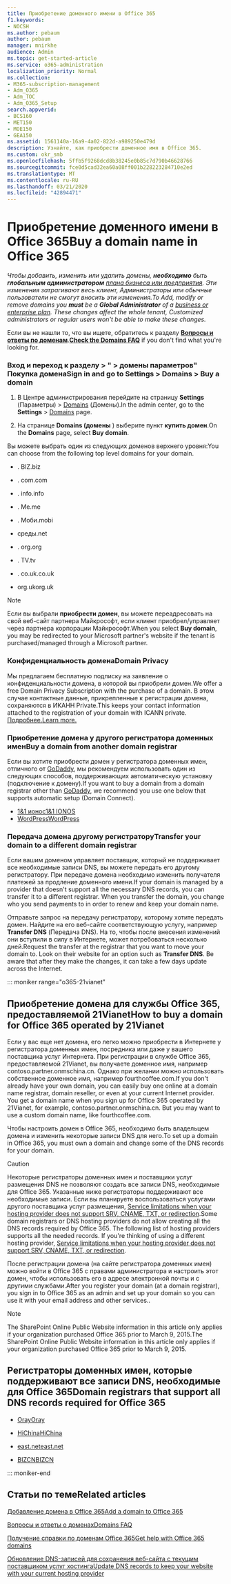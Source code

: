 ```yaml
---
title: Приобретение доменного имени в Office 365
f1.keywords:
- NOCSH
ms.author: pebaum
author: pebaum
manager: mnirkhe
audience: Admin
ms.topic: get-started-article
ms.service: o365-administration
localization_priority: Normal
ms.collection:
- M365-subscription-management
- Adm_O365
- Adm_TOC
- Adm_O365_Setup
search.appverid:
- BCS160
- MET150
- MOE150
- GEA150
ms.assetid: 1561140a-16a9-4a02-822d-a989250e479d
description: Узнайте, как приобрести доменное имя в Office 365.
ms.custom: okr_smb
ms.openlocfilehash: 5ffb5f9268dcd8b38245e0b85c7d790b46628766
ms.sourcegitcommit: fce0d5cad32ea60a08ff001b228223284710e2ed
ms.translationtype: MT
ms.contentlocale: ru-RU
ms.lasthandoff: 03/21/2020
ms.locfileid: "42894471"
---
```

# <a name="buy-a-domain-name-in-office-365"></a><span data-ttu-id="c8fe7-103">Приобретение доменного имени в Office 365</span><span class="sxs-lookup"><span data-stu-id="c8fe7-103">Buy a domain name in Office 365</span></span>

 <span data-ttu-id="c8fe7-104">*Чтобы добавить, изменить или удалить домены, **необходимо** быть **глобальным администратором** [плана бизнеса или предприятия](https://products.office.com/business/office). Эти изменения затрагивают весь клиент, *Администраторы* или *обычные пользователи* не смогут вносить эти изменения.*</span><span class="sxs-lookup"><span data-stu-id="c8fe7-104">*To Add, modify or remove domains you **must** be a **Global Administrator** of a [business or enterprise plan](https://products.office.com/business/office). These changes affect the whole tenant, *Customized administrators* or *regular users* won't be able to make these changes.*</span></span>  

 <span data-ttu-id="c8fe7-105">Если вы не нашли то, что вы ищете, обратитесь к разделу **[Вопросы и ответы по доменам](../setup/domains-faq.md)**.</span><span class="sxs-lookup"><span data-stu-id="c8fe7-105">**[Check the Domains FAQ](../setup/domains-faq.md)** if you don't find what you're looking for.</span></span> 
  
### <a name="sign-in-and-go-to-settings--domains--buy-a-domain"></a><span data-ttu-id="c8fe7-106">Вход и переход к разделу \> " \> домены параметров" Покупка домена</span><span class="sxs-lookup"><span data-stu-id="c8fe7-106">Sign in and go to Settings \> Domains \> Buy a domain</span></span>

1. <span data-ttu-id="c8fe7-107">В Центре администрирования перейдите на страницу **Settings** (Параметры) \> <a href="https://go.microsoft.com/fwlink/p/?linkid=834818" target="_blank">Domains</a> (Домены).</span><span class="sxs-lookup"><span data-stu-id="c8fe7-107">In the admin center, go to the **Settings** \> <a href="https://go.microsoft.com/fwlink/p/?linkid=834818" target="_blank">Domains</a> page.</span></span>
    
3. <span data-ttu-id="c8fe7-108">На странице **Domains (домены** ) выберите пункт **купить домен**.</span><span class="sxs-lookup"><span data-stu-id="c8fe7-108">On the **Domains** page, select **Buy domain**.</span></span>
    
<span data-ttu-id="c8fe7-109">Вы можете выбрать один из следующих доменов верхнего уровня:</span><span class="sxs-lookup"><span data-stu-id="c8fe7-109">You can choose from the following top level domains for your domain.</span></span>
  
- <span data-ttu-id="c8fe7-110">. BIZ</span><span class="sxs-lookup"><span data-stu-id="c8fe7-110">.biz</span></span>
    
- <span data-ttu-id="c8fe7-111">. com</span><span class="sxs-lookup"><span data-stu-id="c8fe7-111">.com</span></span>
    
- <span data-ttu-id="c8fe7-112">. info</span><span class="sxs-lookup"><span data-stu-id="c8fe7-112">.info</span></span>
    
- <span data-ttu-id="c8fe7-113">. Me</span><span class="sxs-lookup"><span data-stu-id="c8fe7-113">.me</span></span>
    
- <span data-ttu-id="c8fe7-114">. Моби</span><span class="sxs-lookup"><span data-stu-id="c8fe7-114">.mobi</span></span>
    
- <span data-ttu-id="c8fe7-115">среды</span><span class="sxs-lookup"><span data-stu-id="c8fe7-115">.net</span></span>
    
- <span data-ttu-id="c8fe7-116">. org</span><span class="sxs-lookup"><span data-stu-id="c8fe7-116">.org</span></span>
    
- <span data-ttu-id="c8fe7-117">. TV</span><span class="sxs-lookup"><span data-stu-id="c8fe7-117">.tv</span></span>
    
- <span data-ttu-id="c8fe7-118">. co.uk</span><span class="sxs-lookup"><span data-stu-id="c8fe7-118">.co.uk</span></span>
    
- <span data-ttu-id="c8fe7-119">org.uk</span><span class="sxs-lookup"><span data-stu-id="c8fe7-119">org.uk</span></span>
    

> [!NOTE]
> <span data-ttu-id="c8fe7-120">Если вы выбрали **приобрести домен**, вы можете переадресовать на свой веб-сайт партнера Майкрософт, если клиент приобрел/управляет через партнера корпорации Майкрософт.</span><span class="sxs-lookup"><span data-stu-id="c8fe7-120">When you select **Buy domain**, you may be redirected to your Microsoft partner's website if the tenant is purchased/managed through a Microsoft partner.</span></span>

### <a name="domain-privacy"></a><span data-ttu-id="c8fe7-121">Конфиденциальность домена</span><span class="sxs-lookup"><span data-stu-id="c8fe7-121">Domain Privacy</span></span>
<span data-ttu-id="c8fe7-122">Мы предлагаем бесплатную подписку на заявление о конфиденциальности домена, в которой вы приобрели домен.</span><span class="sxs-lookup"><span data-stu-id="c8fe7-122">We offer a free Domain Privacy Subscription with the purchase of a domain.</span></span> <span data-ttu-id="c8fe7-123">В этом случае контактные данные, прикрепленные к регистрации домена, сохраняются в ИКАНН Private.</span><span class="sxs-lookup"><span data-stu-id="c8fe7-123">This keeps your contact information attached to the registration of your domain with ICANN private.</span></span> [<span data-ttu-id="c8fe7-124">Подробнее.</span><span class="sxs-lookup"><span data-stu-id="c8fe7-124">Learn more.</span></span>](https://whois.icann.org/en/privacy-and-proxy-services)
  
### <a name="buy-a-domain-from-another-domain-registrar"></a><span data-ttu-id="c8fe7-125">Приобретение домена у другого регистратора доменных имен</span><span class="sxs-lookup"><span data-stu-id="c8fe7-125">Buy a domain from another domain registrar</span></span>
<span data-ttu-id="c8fe7-126">Если вы хотите приобрести домен у регистратора доменных имен, отличного от [GoDaddy](https://www.godaddy.com), мы рекомендуем использовать один из следующих способов, поддерживающих автоматическую установку (подключение к домену).</span><span class="sxs-lookup"><span data-stu-id="c8fe7-126">If you want to buy a domain from a domain registrar other than [GoDaddy](https://www.godaddy.com), we recommend you use one below that supports automatic setup (Domain Connect).</span></span> 
  
- [<span data-ttu-id="c8fe7-127">1&amp;1 ионос</span><span class="sxs-lookup"><span data-stu-id="c8fe7-127">1&amp;1 IONOS</span></span>](https://www.1and1.com/)
- [<span data-ttu-id="c8fe7-128">WordPress</span><span class="sxs-lookup"><span data-stu-id="c8fe7-128">WordPress</span></span>](https://www.wordpress.com) 

   
### <a name="transfer-your-domain-to-a-different-domain-registrar"></a><span data-ttu-id="c8fe7-129">Передача домена другому регистратору</span><span class="sxs-lookup"><span data-stu-id="c8fe7-129">Transfer your domain to a different domain registrar</span></span>

<span data-ttu-id="c8fe7-p102">Если вашим доменом управляет поставщик, который не поддерживает все необходимые записи DNS, вы можете передать его другому регистратору. При передаче домена необходимо изменить получателя платежей за продление доменного имени.</span><span class="sxs-lookup"><span data-stu-id="c8fe7-p102">If your domain is managed by a provider that doesn't support all the necessary DNS records, you can transfer it to a different registrar. When you transfer the domain, you change who you send payments to in order to renew and keep your domain name.</span></span>
  
<span data-ttu-id="c8fe7-p103">Отправьте запрос на передачу регистратору, которому хотите передать домен. Найдите на его веб-сайте соответствующую услугу, например **Transfer DNS** (Передача DNS). На то, чтобы после внесения изменений они вступили в силу в Интернете, может потребоваться несколько дней.</span><span class="sxs-lookup"><span data-stu-id="c8fe7-p103">Request the transfer at the registrar that you want to move your domain to. Look on their website for an option such as **Transfer DNS**. Be aware that after they make the changes, it can take a few days update across the Internet.</span></span>
 



::: moniker range="o365-21vianet"
## <a name="how-to-buy-a-domain-for-office-365-operated-by-21vianet"></a><span data-ttu-id="c8fe7-135">Приобретение домена для службы Office 365, предоставляемой 21Vianet</span><span class="sxs-lookup"><span data-stu-id="c8fe7-135">How to buy a domain for Office 365 operated by 21Vianet</span></span>



<span data-ttu-id="c8fe7-p104">Если у вас еще нет домена, его легко можно приобрести в Интернете у регистратора доменных имен, посредника или даже у вашего поставщика услуг Интернета. При регистрации в службе Office 365, предоставляемой 21Vianet, вы получаете доменное имя, например contoso.partner.onmschina.cn. Однако при желании можно использовать собственное доменное имя, например fourthcoffee.com.</span><span class="sxs-lookup"><span data-stu-id="c8fe7-p104">If you don't already have your own domain, you can easily buy one online at a domain name registrar, domain reseller, or even at your current Internet provider. You get a domain name when you sign up for Office 365 operated by 21Vianet, for example, contoso.partner.onmschina.cn. But you may want to use a custom domain name, like fourthcoffee.com.</span></span>
  
<span data-ttu-id="c8fe7-139">Чтобы настроить домен в Office 365, необходимо быть владельцем домена и изменить некоторые записи DNS для него.</span><span class="sxs-lookup"><span data-stu-id="c8fe7-139">To set up a domain in Office 365, you must own a domain and change some of the DNS records for your domain.</span></span>
  
> [!CAUTION]
> <span data-ttu-id="c8fe7-p105">Некоторые регистраторы доменных имен и поставщики услуг размещения DNS не позволяют создать все записи DNS, необходимые для Office 365. Указанные ниже регистраторы поддерживают все необходимые записи. Если вы планируете воспользоваться услугами другого поставщика услуг размещения, [Service limitations when your hosting provider does not support SRV, CNAME, TXT, or redirection](https://support.office.com/article/dfbb03e3-08c1-4c4e-b2f0-891665b29b77).</span><span class="sxs-lookup"><span data-stu-id="c8fe7-p105">Some domain registrars or DNS hosting providers do not allow creating all the DNS records required by Office 365. The following list of hosting providers supports all the needed records. If you're thinking of using a different hosting provider, [Service limitations when your hosting provider does not support SRV, CNAME, TXT, or redirection](https://support.office.com/article/dfbb03e3-08c1-4c4e-b2f0-891665b29b77).</span></span> 
  
<span data-ttu-id="c8fe7-143">После регистрации домена (на сайте регистратора доменных имен) можно войти в Office 365 с правами администратора и настроить этот домен, чтобы использовать его в адресе электронной почты и с другими службами.</span><span class="sxs-lookup"><span data-stu-id="c8fe7-143">After you register your domain (at a domain registrar), you sign in to Office 365 as an admin and set up your domain so you can use it with your email address and other services..</span></span>
  
> [!NOTE]
> <span data-ttu-id="c8fe7-144">The SharePoint Online Public Website information in this article only applies if your organization purchased Office 365 prior to March 9, 2015.</span><span class="sxs-lookup"><span data-stu-id="c8fe7-144">The SharePoint Online Public Website information in this article only applies if your organization purchased Office 365 prior to March 9, 2015.</span></span> 

## <a name="domain-registrars-that-support-all-dns-records-required-for-office-365"></a><span data-ttu-id="c8fe7-145">Регистраторы доменных имен, которые поддерживают все записи DNS, необходимые для Office 365</span><span class="sxs-lookup"><span data-stu-id="c8fe7-145">Domain registrars that support all DNS records required for Office 365</span></span>

- [<span data-ttu-id="c8fe7-146">Oray</span><span class="sxs-lookup"><span data-stu-id="c8fe7-146">Oray</span></span>](https://oray.com/)
    
- [<span data-ttu-id="c8fe7-147">HiChina</span><span class="sxs-lookup"><span data-stu-id="c8fe7-147">HiChina</span></span>](https://www.hichina.com/)
    
- [<span data-ttu-id="c8fe7-148">east.net</span><span class="sxs-lookup"><span data-stu-id="c8fe7-148">east.net</span></span>](http://www.east.net/)
    
- [<span data-ttu-id="c8fe7-149">BIZCN</span><span class="sxs-lookup"><span data-stu-id="c8fe7-149">BIZCN</span></span>](https://www.bizcn.com/)
    
::: moniker-end

## <a name="related-articles"></a><span data-ttu-id="c8fe7-150">Статьи по теме</span><span class="sxs-lookup"><span data-stu-id="c8fe7-150">Related articles</span></span>

[<span data-ttu-id="c8fe7-151">Добавление домена в Office 365</span><span class="sxs-lookup"><span data-stu-id="c8fe7-151">Add a domain to Office 365</span></span>](../setup/add-domain.md)

[<span data-ttu-id="c8fe7-152">Вопросы и ответы о доменах</span><span class="sxs-lookup"><span data-stu-id="c8fe7-152">Domains FAQ</span></span>](../setup/domains-faq.md)

[<span data-ttu-id="c8fe7-153">Получение справки по доменам Office 365</span><span class="sxs-lookup"><span data-stu-id="c8fe7-153">Get help with Office 365 domains</span></span>](get-help-with-domains.md)

[<span data-ttu-id="c8fe7-154">Обновление DNS-записей для сохранения веб-сайта с текущим поставщиком услуг хостинга</span><span class="sxs-lookup"><span data-stu-id="c8fe7-154">Update DNS records to keep your website with your current hosting provider</span></span>](https://docs.microsoft.com/microsoft-365/admin/dns/update-dns-records-to-retain-current-hosting-provider) 